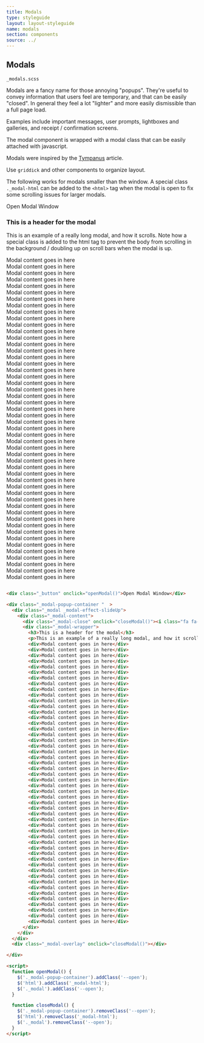 ```yaml
---
title: Modals
type: styleguide
layout: layout-styleguide
name: modals
section: components
source: ../
---
```



<main markdown="1">

## Modals

`_modals.scss`

Modals are a fancy name for those annoying "popups". They're useful to convey information that users feel are temporary, and that can be easily "closed". In general they feel a lot "lighter" and more easily dismissible than a full page load. 

Examples include important messages, user prompts, lightboxes and galleries, and receipt / confirmation screens.

The modal component is wrapped with a modal class that can be easily attached with javascript.

Modals were inspired by the [Tympanus](https://tympanus.net/codrops/2013/06/25/nifty-modal-window-effects/) article.

Use `griddick` and other components to organize layout.

<div class="_message" markdown="1">

The following works for modals smaller than the window. A special class `._modal-html` can be added to the `<html>` tag when the modal is open to fix some scrolling issues for larger modals.

</div>

<div class="_styleguide-example">
  <div class="_button" onclick="openModal()">Open Modal Window</div>

  <div class="_modal-popup-container "  >
    <div class="_modal _modal-effect-slideUp">
      <div class="_modal-content">
        <div class="_modal-close" onclick="closeModal()"><i class="fa fa-close"></i></div>
        <div class="_modal-wrapper">
          <h3>This is a header for the modal</h3>
          <p>This is an example of a really long modal, and how it scrolls. Note how a special class is added to the html tag to prevent the body from scrolling in the background / doubling up on scroll bars when the modal is up.</p>
          <div>Modal content goes in here</div>
          <div>Modal content goes in here</div>
          <div>Modal content goes in here</div>
          <div>Modal content goes in here</div>
          <div>Modal content goes in here</div>
          <div>Modal content goes in here</div>
          <div>Modal content goes in here</div>
          <div>Modal content goes in here</div>
          <div>Modal content goes in here</div>
          <div>Modal content goes in here</div>
          <div>Modal content goes in here</div>
          <div>Modal content goes in here</div>
          <div>Modal content goes in here</div>
          <div>Modal content goes in here</div>
          <div>Modal content goes in here</div>
          <div>Modal content goes in here</div>
          <div>Modal content goes in here</div>
          <div>Modal content goes in here</div>
          <div>Modal content goes in here</div>
          <div>Modal content goes in here</div>
          <div>Modal content goes in here</div>
          <div>Modal content goes in here</div>
          <div>Modal content goes in here</div>
          <div>Modal content goes in here</div>
          <div>Modal content goes in here</div>
          <div>Modal content goes in here</div>
          <div>Modal content goes in here</div>
          <div>Modal content goes in here</div>
          <div>Modal content goes in here</div>
          <div>Modal content goes in here</div>
          <div>Modal content goes in here</div>
          <div>Modal content goes in here</div>
          <div>Modal content goes in here</div>
          <div>Modal content goes in here</div>
          <div>Modal content goes in here</div>
          <div>Modal content goes in here</div>
          <div>Modal content goes in here</div>
          <div>Modal content goes in here</div>
          <div>Modal content goes in here</div>
          <div>Modal content goes in here</div>
          <div>Modal content goes in here</div>
          <div>Modal content goes in here</div>
          <div>Modal content goes in here</div>
          <div>Modal content goes in here</div>
          <div>Modal content goes in here</div>
          <div>Modal content goes in here</div>
          <div>Modal content goes in here</div>
          <div>Modal content goes in here</div>
          <div>Modal content goes in here</div>
          <div>Modal content goes in here</div>
        </div>
      </div>
    </div>
    <div class="_modal-overlay" onclick="closeModal()"></div>

  </div>

  <script>
    function openModal() {
      $('._modal-popup-container').addClass('--open');
      $('html').addClass('_modal-html');
      $('._modal').addClass('--open');
    }

    function closeModal() {
      $('._modal-popup-container').removeClass('--open');
      $('html').removeClass('_modal-html');
      $('._modal').removeClass('--open');
    }
  </script>
</div>



~~~ html

<div class="_button" onclick="openModal()">Open Modal Window</div>

<div class="_modal-popup-container "  >
  <div class="_modal _modal-effect-slideUp">
    <div class="_modal-content">
      <div class="_modal-close" onclick="closeModal()"><i class="fa fa-close"></i></div>
      <div class="_modal-wrapper">
        <h3>This is a header for the modal</h3>
        <p>This is an example of a really long modal, and how it scrolls. Note how a special class is added to the html tag to prevent the body from scrolling in the background / doubling up on scroll bars when the modal is up.</p>
        <div>Modal content goes in here</div>
        <div>Modal content goes in here</div>
        <div>Modal content goes in here</div>
        <div>Modal content goes in here</div>
        <div>Modal content goes in here</div>
        <div>Modal content goes in here</div>
        <div>Modal content goes in here</div>
        <div>Modal content goes in here</div>
        <div>Modal content goes in here</div>
        <div>Modal content goes in here</div>
        <div>Modal content goes in here</div>
        <div>Modal content goes in here</div>
        <div>Modal content goes in here</div>
        <div>Modal content goes in here</div>
        <div>Modal content goes in here</div>
        <div>Modal content goes in here</div>
        <div>Modal content goes in here</div>
        <div>Modal content goes in here</div>
        <div>Modal content goes in here</div>
        <div>Modal content goes in here</div>
        <div>Modal content goes in here</div>
        <div>Modal content goes in here</div>
        <div>Modal content goes in here</div>
        <div>Modal content goes in here</div>
        <div>Modal content goes in here</div>
        <div>Modal content goes in here</div>
        <div>Modal content goes in here</div>
        <div>Modal content goes in here</div>
        <div>Modal content goes in here</div>
        <div>Modal content goes in here</div>
        <div>Modal content goes in here</div>
        <div>Modal content goes in here</div>
        <div>Modal content goes in here</div>
        <div>Modal content goes in here</div>
        <div>Modal content goes in here</div>
        <div>Modal content goes in here</div>
        <div>Modal content goes in here</div>
        <div>Modal content goes in here</div>
        <div>Modal content goes in here</div>
        <div>Modal content goes in here</div>
        <div>Modal content goes in here</div>
        <div>Modal content goes in here</div>
        <div>Modal content goes in here</div>
        <div>Modal content goes in here</div>
        <div>Modal content goes in here</div>
        <div>Modal content goes in here</div>
        <div>Modal content goes in here</div>
        <div>Modal content goes in here</div>
        <div>Modal content goes in here</div>
        <div>Modal content goes in here</div>
      </div>
    </div>
  </div>
  <div class="_modal-overlay" onclick="closeModal()"></div>

</div>

<script>
  function openModal() {
    $('._modal-popup-container').addClass('--open');
    $('html').addClass('_modal-html');
    $('._modal').addClass('--open');
  }

  function closeModal() {
    $('._modal-popup-container').removeClass('--open');
    $('html').removeClass('_modal-html');
    $('._modal').removeClass('--open');
  }
</script>
~~~

</main>

